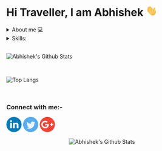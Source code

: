<h1>Hi Traveller, I am Abhishek <img src="https://raw.githubusercontent.com/abhi7585/abhi7585/master/gifs/Hi.gif" width="30px"></h1>

<details>
<summary> About me 💻</summary>
<p>
I am a final year student at Lokmanya Tilak College of Engineering studying computer science. I have a passion for learning and developing new skills related to programming and computer science.
Currently seeking an entry-level position to begin my career in a professional environment. Secure a responsible career opportunity with a company, where I can fully utilize my training and skills while making a significant contribution to the success of the company. 
</p>
</details>    
 
<details>
  <summary>Skills: </summary>
  <pre>
    - Languages: Python, Java, C
    - Database: MySQL, SQL Server
    - Framework: Flask
    - Analytical: PowerBi, MS Excel
    - IDE: Jupyter Notebook, Google Colab, Visual Studio Code, IntelliJ
    - Version Control: GIT
  </pre>
</details>

<br >

![Abhishek's Github Stats](https://github-readme-stats.vercel.app/api?username=abhi7585&show_icons=true&theme=tokyonight)

<br >

![Top Langs](https://github-readme-stats.vercel.app/api/top-langs/?username=abhi7585&theme=tokyonight)

<br>

### Connect with me:-

<a href="https://linkedin.com/in/abhi7585"><img src="https://github.com/abhi7585/abhi7585/blob/master/logos/linkedin.png" width="40" /></a>
<a href="https://twitter.com/TheAnnoyingMove"><img src="https://github.com/abhi7585/abhi7585/blob/master/logos/twitter.png" width="40" /></a>
<a href="https://mail.google.com/mail/?view=cm&amp;fs=1&amp;tf=1&amp;to=abhi.workonly@gmail.com"><img src="https://github.com/abhi7585/abhi7585/blob/master/logos/google-plus.png" width="40" /></a>

<p align="center"> <img src="https://komarev.com/ghpvc/?username=abhi7585&style=flat-square" alt="Abhishek's Github Stats" /> </p>
